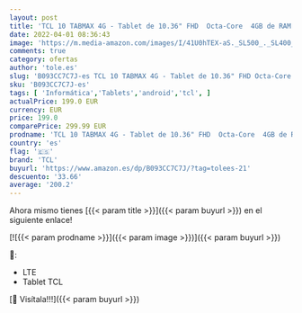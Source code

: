 ```yaml
---
layout: post
title: 'TCL 10 TABMAX 4G - Tablet de 10.36" FHD  Octa-Core  4GB de RAM  Memoria de 64GB ampliable a 256GB por MicroSD  8000 mAh de Batería  Android 10  Azul [Versión ES/PT]'
date: 2022-04-01 08:36:43
image: 'https://m.media-amazon.com/images/I/41U0hTEX-aS._SL500_._SL400_.jpg'
comments: true
category: ofertas
author: 'tole.es'
slug: 'B093CC7C7J-es TCL 10 TABMAX 4G - Tablet de 10.36" FHD Octa-Core 4GB de...'
sku: 'B093CC7C7J-es'
tags: [ 'Informática','Tablets','android','tcl', ]
actualPrice: 199.0 EUR
currency: EUR
price: 199.0
comparePrice: 299.99 EUR
prodname: 'TCL 10 TABMAX 4G - Tablet de 10.36" FHD  Octa-Core  4GB de RAM  Memoria de 64GB ampliable a 256GB por MicroSD  8000 mAh de Batería  Android 10  Azul [Versión ES/PT]'
country: 'es'
flag: '🇪🇸'
brand: 'TCL'
buyurl: 'https://www.amazon.es/dp/B093CC7C7J/?tag=tolees-21'
descuento: '33.66'
average: '200.2'
---
```


Ahora mismo tienes [{{< param title >}}]({{< param buyurl >}}) en el siguiente enlace!

[![{{< param prodname >}}]({{< param image >}})]({{< param buyurl >}})

🔎:

- LTE
- Tablet TCL

[🛒 Visítala!!!]({{< param buyurl >}})
